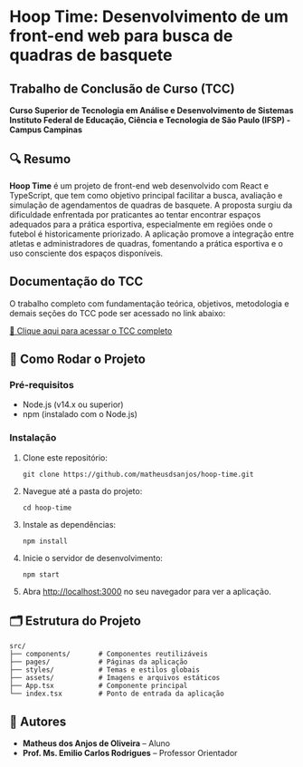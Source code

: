 
# Hoop Time: Desenvolvimento de um front-end web para busca de quadras de basquete

## Trabalho de Conclusão de Curso (TCC)  
**Curso Superior de Tecnologia em Análise e Desenvolvimento de Sistemas**  
**Instituto Federal de Educação, Ciência e Tecnologia de São Paulo (IFSP) - Campus Campinas**

## 🔍 Resumo

**Hoop Time** é um projeto de front-end web desenvolvido com React e TypeScript, que tem como objetivo principal facilitar a busca, avaliação e simulação de agendamentos de quadras de basquete. A proposta surgiu da dificuldade enfrentada por praticantes ao tentar encontrar espaços adequados para a prática esportiva, especialmente em regiões onde o futebol é historicamente priorizado. A aplicação promove a integração entre atletas e administradores de quadras, fomentando a prática esportiva e o uso consciente dos espaços disponíveis.

## Documentação do TCC

O trabalho completo com fundamentação teórica, objetivos, metodologia e demais seções do TCC pode ser acessado no link abaixo:

<a href="https://docs.google.com/document/d/1tytNa4jHOeoLQNIOInc7ea9J3ddrrhvg/" target="_blank" rel="noopener noreferrer">
📄 Clique aqui para acessar o TCC completo
</a>

## 🚀 Como Rodar o Projeto

### Pré-requisitos  
- Node.js (v14.x ou superior)  
- npm (instalado com o Node.js)

### Instalação

1. Clone este repositório:
   ```
   git clone https://github.com/matheusdsanjos/hoop-time.git
   ```

2. Navegue até a pasta do projeto:
   ```
   cd hoop-time
   ```

3. Instale as dependências:
   ```
   npm install
   ```

4. Inicie o servidor de desenvolvimento:
   ```
   npm start
   ```

5. Abra [http://localhost:3000](http://localhost:3000) no seu navegador para ver a aplicação.

## 🗂️ Estrutura do Projeto

```
src/
├── components/       # Componentes reutilizáveis
├── pages/            # Páginas da aplicação
├── styles/           # Temas e estilos globais
├── assets/           # Imagens e arquivos estáticos
├── App.tsx           # Componente principal
└── index.tsx         # Ponto de entrada da aplicação
```

## 👥 Autores

- **Matheus dos Anjos de Oliveira** – Aluno  
- **Prof. Ms. Emilio Carlos Rodrigues** – Professor Orientador
